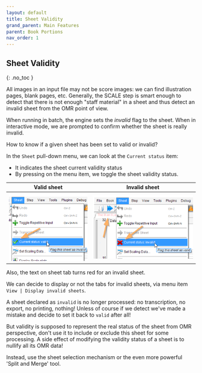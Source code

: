 ```yaml
---
layout: default
title: Sheet Validity
grand_parent: Main Features
parent: Book Portions
nav_order: 1
---
```

## Sheet Validity
{: .no_toc }

All images in an input file may not be score images: we can find illustration pages, blank pages, etc.
Generally, the SCALE step is smart enough to detect that there is not enough "staff material" in
a sheet and thus detect an invalid sheet from the OMR point of view.

When running in batch, the engine sets the _invalid_ flag to the sheet.
When in interactive mode, we are prompted to confirm whether the sheet is really invalid.

How to know if a given sheet has been set to valid or invalid?

In the `Sheet` pull-down menu, we can look at the `Current status` item:
- It indicates the sheet current validity status
- By pressing on the menu item, we toggle the sheet validity status.

| Valid sheet | Invalid sheet|
| ----------- | ------------ |
|![](../assets/images/valid_sheet.png)   |![](../assets/images/invalid_sheet.png)   |

Also, the text on sheet tab turns red for an invalid sheet.

We can decide to display or not the tabs for invalid sheets,
via menu item `View | Display invalid sheets`.

A sheet declared as `invalid` is no longer processed:
no transcription, no export, no printing, nothing!
Unless of course if we detect we've made a mistake and decide to set it back to `valid`
after all!

But validity is supposed to represent the real status of the sheet from OMR perspective,
don't use it to include or exclude this sheet for some processing.
A side effect of modifying the validity status of a sheet is to nullify all its OMR data!

Instead, use the sheet selection mechanism or the even more powerful 'Split and Merge' tool.
